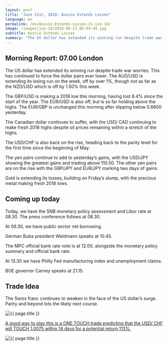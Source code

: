 ```yaml
---
layout: post
title: "June 21st, 2018: Aussie Extends Losses"
language: en
permalink: /en/Aussie-Extends-Losses-21-jun-18/
image: /images/jun-18/2018-06-21_06-04-44.jpg
subtitle: Aussie Extends Losses
summary: "The US dollar has extended its winning run despite trade war worries. This has continued to force the dollar pairs ever lower. The AUD/USD is extending its losing run on the week, off by over 1%, though not as far as the NZD/USD which is off by 1.50% this week"
---
```

## Morning Report: 07.00 London

The US dollar has extended its winning run despite trade war worries. This has continued to force the dollar pairs ever lower. The AUD/USD is extending its losing run on the week, off by over 1%, though not as far as the NZD/USD which is off by 1.50% this week. 

The GBP/USD is making a 2018 low this morning, having lost 8.4% since the start of the year. The EUR/USD is also off, but is so far holding above the highs. The EUR/GBP is unchanged this morning after slipping below 0.8800 yesterday. 

The Canadian dollar continues to suffer, with the USD/ CAD continuing to make fresh 2018 highs despite oil prices remaining within a stretch of the highs. 

The USD/CHF is also back on the rise, heading back to the parity level for the first time since the beginning of May. 

The yen pairs continue to add to yesterday’s gains, with the USD/JPY showing the greatest gains and trading above 110.50. The other yen pairs are on the rise with the GBP/JPY and EUR/JPY marking two days of gains. 

Gold is extending its losses, building on Friday’s slump, with the precious metal making fresh 2018 lows. 

## Coming up today

Today, we have the SNB monetary policy assessment and Libor rate at 08.30. The press conference follows at 08.30. 

At 09.30, we have public sector net borrowing. 

German Buba president Weidmann speaks at 10.45. 

The MPC official bank rate vote is at 12.00, alongside the monetary policy summary and official bank rate. 

At 13.30 we have Philly Fed manufacturing index and unemployment claims. 

BOE governor Carney speaks at 21.15. 

## Trade Idea

The Swiss franc continues to weaken in the face of the US dollar’s surge. Parity and beyond lots the likely next course.

<img class="post-image" src="{{ site.url }}/images/jun-18/2018-06-21_06-04-44.jpg" alt="{{ page.title }}" title="{{ page.title }}">

<a href="%LINK%%?currency=GBP&market=forex&underlying=frxUSDCHF&formname=touchnotouch&duration_amount=14&duration_units=d&amount=10&amount_type=stake&expiry_type=duration&barrier=1.0075" target="_blank">A good way to play this is a ONE TOUCH trade predicting that the USD/ CHF will TOUCH 1.0075 within 14 days for a potential return 113%.</a>

<img class="post-image" src="{{ site.url }}/images/jun-18/2018-06-21_06-00-19.jpg" alt="{{ page.title }}" title="{{ page.title }}">
